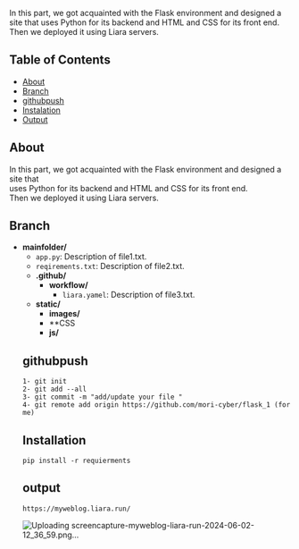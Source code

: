 In this part, we got acquainted with the Flask environment and designed a site that uses Python for its backend and HTML and CSS for its front end. Then we deployed it using Liara servers.


## Table of Contents
- [About](#About)
- [Branch](#Branch)
- [githubpush](#githubpush)
- [Instalation](#Installation)
- [Output](#Output)

## About
In this part, we got acquainted with the Flask environment and designed a site that <br> uses Python for its backend and HTML and CSS for its front end.<br> Then we deployed it using Liara servers.
<br>
## Branch <br>
- **mainfolder/** 
  - `app.py`: Description of file1.txt.
  - `reqirements.txt`: Description of file2.txt.
  - **.github/**
    - **workflow/**
       - `liara.yamel`: Description of file3.txt.
  - **static/**
      - **images/**
      - **CSS
      - **js/**
  ## githubpush
  ```
  1- git init
  2- git add --all
  3- git commit -m "add/update your file "
  4- git remote add origin https://github.com/mori-cyber/flask_1 (for me)
  ```
  ## Installation
  ```
  pip install -r requierments
  ```
  ## output
  ```
  https://myweblog.liara.run/
  ```
  ![Uploading screencapture-myweblog-liara-run-2024-06-02-12_36_59.png…]()

  

  

